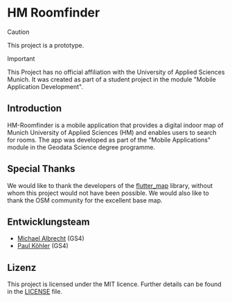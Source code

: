 # HM Roomfinder

> [!CAUTION]
> This project is a prototype.

> [!IMPORTANT]
> This Project has no official affiliation with the University of Applied Sciences Munich. It was created as part of a student project in the module "Mobile Application Development".

## Introduction

HM-Roomfinder is a mobile application that provides a digital indoor map of Munich University of Applied Sciences (HM) and enables users to search for rooms.
The app was developed as part of the "Mobile Applications" module in the Geodata Science degree programme.

## Special Thanks

We would like to thank the developers of the [flutter_map](https://github.com/fleaflet/flutter_map) library, without whom this project would not have been possible.
We would also like to thank the OSM community for the excellent base map.

## Entwicklungsteam

- [Michael Albrecht](https://github.com/michael11albrecht) (GS4)
- [Paul Köhler](https://github.com/paulkoehlerdev) (GS4)

## Lizenz

This project is licensed under the MIT licence. Further details can be found in the [LICENSE](LICENSE) file.